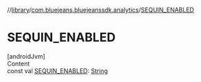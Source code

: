 //[library](../../index.md)/[com.bluejeans.bluejeanssdk.analytics](index.md)/[SEQUIN_ENABLED](-s-e-q-u-i-n_-e-n-a-b-l-e-d.md)



# SEQUIN_ENABLED  
[androidJvm]  
Content  
const val [SEQUIN_ENABLED](-s-e-q-u-i-n_-e-n-a-b-l-e-d.md): [String](https://kotlinlang.org/api/latest/jvm/stdlib/kotlin/-string/index.html)  



